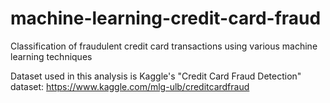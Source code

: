 # machine-learning-credit-card-fraud
 Classification of fraudulent credit card transactions using various machine learning techniques 

 Dataset used in this analysis is Kaggle's "Credit Card Fraud Detection" dataset: https://www.kaggle.com/mlg-ulb/creditcardfraud
